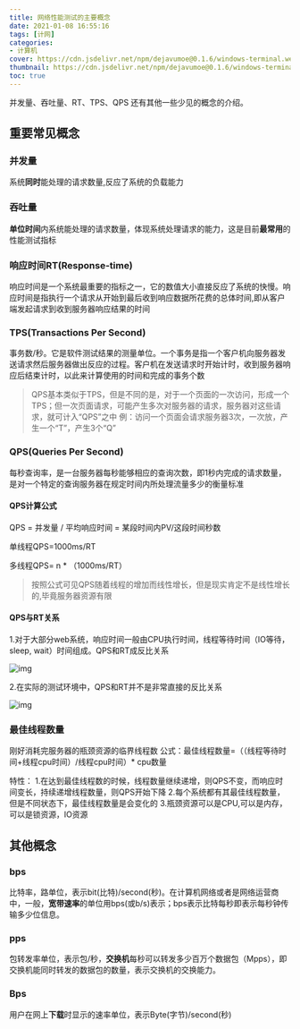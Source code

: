 ```yaml
---
title: 网络性能测试的主要概念
date: 2021-01-08 16:55:16
tags: [计网]
categories:
- 计算机
cover: https://cdn.jsdelivr.net/npm/dejavumoe@0.1.6/windows-terminal.webp
thumbnail: https://cdn.jsdelivr.net/npm/dejavumoe@0.1.6/windows-terminal.webp
toc: true
---
```

并发量、吞吐量、RT、TPS、QPS 还有其他一些少见的概念的介绍。
<!-- more -->
## 重要常见概念

### 并发量

系统**同时**能处理的请求数量,反应了系统的负载能力

### 吞吐量

**单位时间**内系统能处理的请求数量，体现系统处理请求的能力，这是目前**最常用**的性能测试指标

### 响应时间RT(Response-time)

响应时间是一个系统最重要的指标之一，它的数值大小直接反应了系统的快慢。响应时间是指执行一个请求从开始到最后收到响应数据所花费的总体时间,即从客户端发起请求到收到服务器响应结果的时间

### TPS(Transactions Per Second)

事务数/秒。它是软件测试结果的测量单位。一个事务是指一个客户机向服务器发送请求然后服务器做出反应的过程。客户机在发送请求时开始计时，收到服务器响应后结束计时，以此来计算使用的时间和完成的事务个数

> QPS基本类似于TPS，但是不同的是，对于一个页面的一次访问，形成一个TPS；但一次页面请求，可能产生多次对服务器的请求，服务器对这些请求，就可计入“QPS”之中
> 例：访问一个页面会请求服务器3次，一次放，产生一个“T”，产生3个“Q”



### QPS(Queries Per Second)

每秒查询率，是一台服务器每秒能够相应的查询次数，即1秒内完成的请求数量，是对一个特定的查询服务器在规定时间内所处理流量多少的衡量标准

#### QPS计算公式

QPS = 并发量 / 平均响应时间 = 某段时间内PV/这段时间秒数

单线程QPS=1000ms/RT 

多线程QPS= n * （1000ms/RT）

> 按照公式可见QPS随着线程的增加而线性增长，但是现实肯定不是线性增长的,毕竟服务器资源有限

#### QPS与RT关系

1.对于大部分web系统，响应时间一般由CPU执行时间，线程等待时间（IO等待，sleep, wait）时间组成。QPS和RT成反比关系

![img](1515293-20190621163227304-811436624.jpg)

2.在实际的测试环境中，QPS和RT并不是非常直接的反比关系

![img](1515293-20190621163235306-1914371029.jpg)

### 最佳线程数量

刚好消耗完服务器的瓶颈资源的临界线程数
公式：最佳线程数量=（（线程等待时间+线程cpu时间）/线程cpu时间）* cpu数量

特性：
1.在达到最佳线程数的时候，线程数量继续递增，则QPS不变，而响应时间变长，持续递增线程数量，则QPS开始下降
2.每个系统都有其最佳线程数量，但是不同状态下，最佳线程数量是会变化的
3.瓶颈资源可以是CPU,可以是内存，可以是锁资源，IO资源

## 其他概念

### bps

比特率，路单位，表示bit(比特)/second(秒)。在计算机网络或者是网络运营商中，一般，**宽带速率**的单位用bps(或b/s)表示；bps表示比特每秒即表示每秒钟传输多少位信息。

### pps

包转发率单位，表示包/秒，**交换机**每秒可以转发多少百万个数据包（Mpps），即交换机能同时转发的数据包的数量，表示交换机的交换能力。

### Bps

用户在网上**下载**时显示的速率单位，表示Byte(字节)/second(秒)